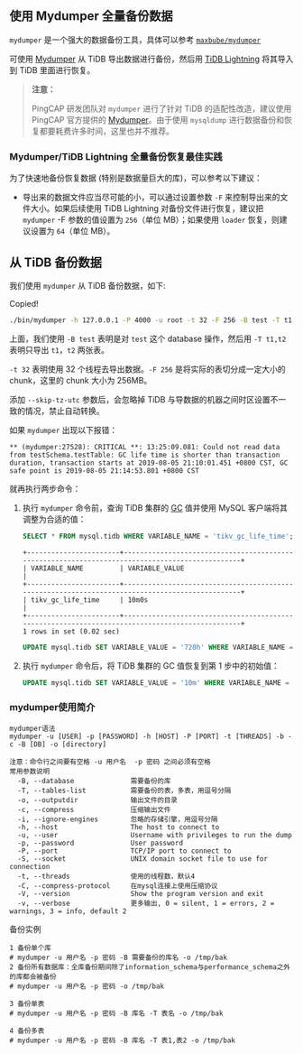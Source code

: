 ## 使用 Mydumper 全量备份数据

`mydumper` 是一个强大的数据备份工具，具体可以参考 [`maxbube/mydumper`](https://github.com/maxbube/mydumper)


可使用 [Mydumper](https://docs.pingcap.com/zh/tidb/stable/mydumper-overview) 从 TiDB 导出数据进行备份，然后用 [TiDB Lightning](https://docs.pingcap.com/zh/tidb/stable/tidb-lightning-overview) 将其导入到 TiDB 里面进行恢复。

> **注意：**
>
> PingCAP 研发团队对 `mydumper` 进行了针对 TiDB 的适配性改造，建议使用 PingCAP 官方提供的 [Mydumper](https://docs.pingcap.com/zh/tidb/stable/mydumper-overview)。由于使用 `mysqldump` 进行数据备份和恢复都要耗费许多时间，这里也并不推荐。

### Mydumper/TiDB Lightning 全量备份恢复最佳实践

为了快速地备份恢复数据 (特别是数据量巨大的库)，可以参考以下建议：

- 导出来的数据文件应当尽可能的小，可以通过设置参数 `-F` 来控制导出来的文件大小。如果后续使用 TiDB Lightning 对备份文件进行恢复，建议把 `mydumper` -F 参数的值设置为 `256`（单位 MB）；如果使用 `loader` 恢复，则建议设置为 `64`（单位 MB）。

## 从 TiDB 备份数据

我们使用 `mydumper` 从 TiDB 备份数据，如下:

Copied!

```bash
./bin/mydumper -h 127.0.0.1 -P 4000 -u root -t 32 -F 256 -B test -T t1,t2 --skip-tz-utc -o ./var/test
```

上面，我们使用 `-B test` 表明是对 `test` 这个 database 操作，然后用 `-T t1,t2` 表明只导出 `t1`，`t2` 两张表。

`-t 32` 表明使用 32 个线程去导出数据。`-F 256` 是将实际的表切分成一定大小的 chunk，这里的 chunk 大小为 256MB。

添加 `--skip-tz-utc` 参数后，会忽略掉 TiDB 与导数据的机器之间时区设置不一致的情况，禁止自动转换。

如果 `mydumper` 出现以下报错：

```text
** (mydumper:27528): CRITICAL **: 13:25:09.081: Could not read data from testSchema.testTable: GC life time is shorter than transaction duration, transaction starts at 2019-08-05 21:10:01.451 +0800 CST, GC safe point is 2019-08-05 21:14:53.801 +0800 CST
```

就再执行两步命令：

1. 执行 `mydumper` 命令前，查询 TiDB 集群的 [GC](https://docs.pingcap.com/zh/tidb/stable/garbage-collection-overview) 值并使用 MySQL 客户端将其调整为合适的值：

   ```sql
   SELECT * FROM mysql.tidb WHERE VARIABLE_NAME = 'tikv_gc_life_time';
   ```

   ```text
   +-----------------------+------------------------------------------------------------------------------------------------+
   | VARIABLE_NAME         | VARIABLE_VALUE                                                                                 |
   +-----------------------+------------------------------------------------------------------------------------------------+
   | tikv_gc_life_time     | 10m0s                                                                                          |
   +-----------------------+------------------------------------------------------------------------------------------------+
   1 rows in set (0.02 sec)
   ```

   ```sql
   UPDATE mysql.tidb SET VARIABLE_VALUE = '720h' WHERE VARIABLE_NAME = 'tikv_gc_life_time';
   ```

2. 执行 `mydumper` 命令后，将 TiDB 集群的 GC 值恢复到第 1 步中的初始值：

   ```sql
   UPDATE mysql.tidb SET VARIABLE_VALUE = '10m' WHERE VARIABLE_NAME = 'tikv_gc_life_time';

### mydumper使用简介

```shell
mydumper语法
mydumper -u [USER] -p [PASSWORD] -h [HOST] -P [PORT] -t [THREADS] -b -c -B [DB] -o [directory]

注意：命令行之间要有空格 -u 用户名  -p 密码 之间必须有空格 
常用参数说明
  -B, --database              需要备份的库
  -T, --tables-list           需要备份的表，多表，用逗号分隔
  -o, --outputdir             输出文件的目录
  -c, --compress              压缩输出文件
  -i, --ignore-engines        忽略的存储引擎，用逗号分隔
  -h, --host                  The host to connect to
  -u, --user                  Username with privileges to run the dump
  -p, --password              User password
  -P, --port                  TCP/IP port to connect to
  -S, --socket                UNIX domain socket file to use for connection
  -t, --threads               使用的线程数，默认4
  -C, --compress-protocol     在mysql连接上使用压缩协议
  -V, --version               Show the program version and exit
  -v, --verbose               更多输出, 0 = silent, 1 = errors, 2 = warnings, 3 = info, default 2
```

备份实例

```shell
1 备份单个库  
# mydumper -u 用户名 -p 密码 -B 需要备份的库名 -o /tmp/bak
2 备份所有数据库：全库备份期间除了information_schema与performance_schema之外的库都会被备份
# mydumper -u 用户名 -p 密码 -o /tmp/bak

3 备份单表
# mydumper -u 用户名 -p 密码 -B 库名 -T 表名 -o /tmp/bak

4 备份多表
# mydumper -u 用户名 -p 密码 -B 库名 -T 表1,表2 -o /tmp/bak
   ```